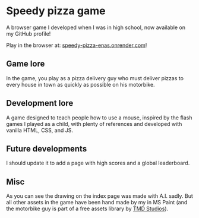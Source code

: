 # Speedy pizza game

A browser game I developed when I was in high school, now available on my GitHub profile!

Play in the browser at: [speedy-pizza-enas.onrender.com](https://speedy-pizza-enas.onrender.com/)!

## Game lore
In the game, you play as a pizza delivery guy who must deliver pizzas to every house in town as quickly as possible on his motorbike.

## Development lore
A game designed to teach people how to use a mouse, inspired by the flash games I played as a child, with plenty of references and developed with vanilla HTML, CSS, and JS.

## Future developments
I should update it to add a page with high scores and a global leaderboard.

## Misc
As you can see the drawing on the index page was made with A.I. sadly. But all other assets in the game have been hand made by my in MS Paint (and the motorbike guy is part of a free assets library by [TMD Studios](https://tmdstudios.wordpress.com/)).
